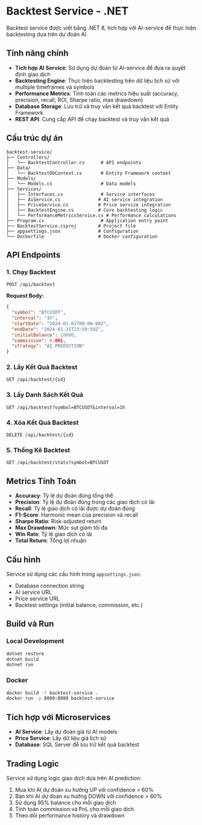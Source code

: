 # Backtest Service - .NET

Backtest service được viết bằng .NET 8, tích hợp với AI-service để thực hiện backtesting dựa trên dự đoán AI.

## Tính năng chính

- **Tích hợp AI Service**: Sử dụng dự đoán từ AI-service để đưa ra quyết định giao dịch
- **Backtesting Engine**: Thực hiện backtesting trên dữ liệu lịch sử với multiple timeframes và symbols
- **Performance Metrics**: Tính toán các metrics hiệu suất (accuracy, precision, recall, ROI, Sharpe ratio, max drawdown)
- **Database Storage**: Lưu trữ và truy vấn kết quả backtest với Entity Framework
- **REST API**: Cung cấp API để chạy backtest và truy vấn kết quả

## Cấu trúc dự án

```
backtest-service/
├── Controllers/
│   └── BacktestController.cs      # API endpoints
├── Data/
│   └── BacktestDbContext.cs       # Entity Framework context
├── Models/
│   └── Models.cs                  # Data models
├── Services/
│   ├── Interfaces.cs              # Service interfaces
│   ├── AiService.cs              # AI service integration
│   ├── PriceService.cs           # Price service integration
│   ├── BacktestEngine.cs         # Core backtesting logic
│   └── PerformanceMetricsService.cs # Performance calculations
├── Program.cs                     # Application entry point
├── BacktestService.csproj        # Project file
├── appsettings.json              # Configuration
└── Dockerfile                    # Docker configuration
```

## API Endpoints

### 1. Chạy Backtest
```
POST /api/backtest
```
**Request Body:**
```json
{
  "symbol": "BTCUSDT",
  "interval": "1h",
  "startDate": "2024-01-01T00:00:00Z",
  "endDate": "2024-01-31T23:59:59Z",
  "initialBalance": 10000,
  "commission": 0.001,
  "strategy": "AI_PREDICTION"
}
```

### 2. Lấy Kết Quả Backtest
```
GET /api/backtest/{id}
```

### 3. Lấy Danh Sách Kết Quả
```
GET /api/backtest?symbol=BTCUSDT&interval=1h
```

### 4. Xóa Kết Quả Backtest
```
DELETE /api/backtest/{id}
```

### 5. Thống Kê Backtest
```
GET /api/backtest/stats?symbol=BTCUSDT
```

## Metrics Tính Toán

- **Accuracy**: Tỷ lệ dự đoán đúng tổng thể
- **Precision**: Tỷ lệ dự đoán đúng trong các giao dịch có lãi
- **Recall**: Tỷ lệ giao dịch có lãi được dự đoán đúng
- **F1-Score**: Harmonic mean của precision và recall
- **Sharpe Ratio**: Risk-adjusted return
- **Max Drawdown**: Mức sụt giảm tối đa
- **Win Rate**: Tỷ lệ giao dịch có lãi
- **Total Return**: Tổng lợi nhuận

## Cấu hình

Service sử dụng các cấu hình trong `appsettings.json`:
- Database connection string
- AI service URL
- Price service URL
- Backtest settings (initial balance, commission, etc.)

## Build và Run

### Local Development
```bash
dotnet restore
dotnet build
dotnet run
```

### Docker
```bash
docker build -t backtest-service .
docker run -p 8080:8080 backtest-service
```

## Tích hợp với Microservices

- **AI Service**: Lấy dự đoán giá từ AI models
- **Price Service**: Lấy dữ liệu giá lịch sử
- **Database**: SQL Server để lưu trữ kết quả backtest

## Trading Logic

Service sử dụng logic giao dịch dựa trên AI prediction:
1. Mua khi AI dự đoán xu hướng UP với confidence > 60%
2. Bán khi AI dự đoán xu hướng DOWN với confidence > 60%
3. Sử dụng 95% balance cho mỗi giao dịch
4. Tính toán commission và PnL cho mỗi giao dịch
5. Theo dõi performance history và drawdown 
